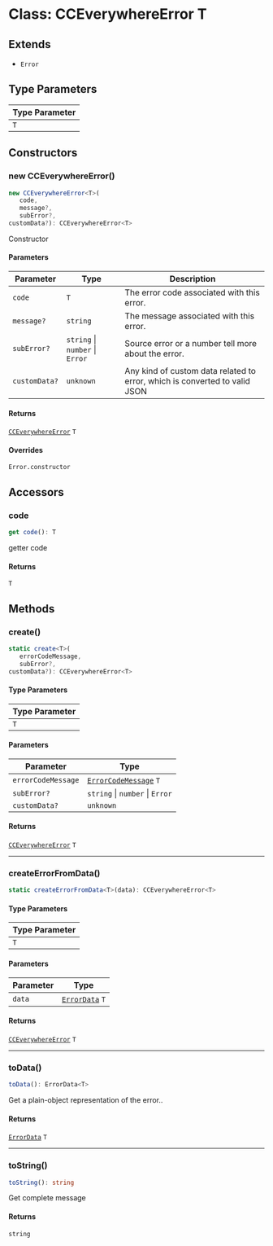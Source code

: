 # Class: CCEverywhereError T

## Extends

- `Error`

## Type Parameters

| Type Parameter |
| -------------- |
| `T`            |

## Constructors

### new CCEverywhereError()

```ts
new CCEverywhereError<T>(
   code, 
   message?, 
   subError?, 
customData?): CCEverywhereError<T>
```

Constructor

#### Parameters

| Parameter     | Type                            | Description                                                                |
| ------------- | ------------------------------- | -------------------------------------------------------------------------- |
| `code`        | `T`                             | The error code associated with this error.                                 |
| `message?`    | `string`                        | The message associated with this error.                                    |
| `subError?`   | `string` \| `number` \| `Error` | Source error or a number tell more about the error.                        |
| `customData?` | `unknown`                       | Any kind of custom data related to error, which is converted to valid JSON |

#### Returns

[`CCEverywhereError`](cc-everywhere-error.md) `T`

#### Overrides

`Error.constructor`

## Accessors

### code

```ts
get code(): T
```

getter code

#### Returns

`T`

## Methods

### create()

```ts
static create<T>(
   errorCodeMessage, 
   subError?, 
customData?): CCEverywhereError<T>
```

#### Type Parameters

| Type Parameter |
| -------------- |
| `T`            |

#### Parameters

| Parameter          | Type                                                                                     |
| ------------------ | ---------------------------------------------------------------------------------------- |
| `errorCodeMessage` | [`ErrorCodeMessage`](../../CCEverywhereError.types/type-aliases/error-code-message/index.md) `T` |
| `subError?`        | `string` \| `number` \| `Error`                                                          |
| `customData?`      | `unknown`                                                                                |

#### Returns

[`CCEverywhereError`](cc-everywhere-error.md) `T`

<hr />

### createErrorFromData()

```ts
static createErrorFromData<T>(data): CCEverywhereError<T>
```

#### Type Parameters

| Type Parameter |
| -------------- |
| `T`            |

#### Parameters

| Parameter | Type                                                       |
| --------- | ---------------------------------------------------------- |
| `data`    | [`ErrorData`](../../ErrorData/interfaces/error-data/index.md) `T` |

#### Returns

[`CCEverywhereError`](cc-everywhere-error.md) `T`

<hr />

### toData()

```ts
toData(): ErrorData<T>
```

Get a plain-object representation of the error..

#### Returns

[`ErrorData`](../../ErrorData/interfaces/error-data/index.md) `T`

<hr />

### toString()

```ts
toString(): string
```

Get complete message

#### Returns

`string`
